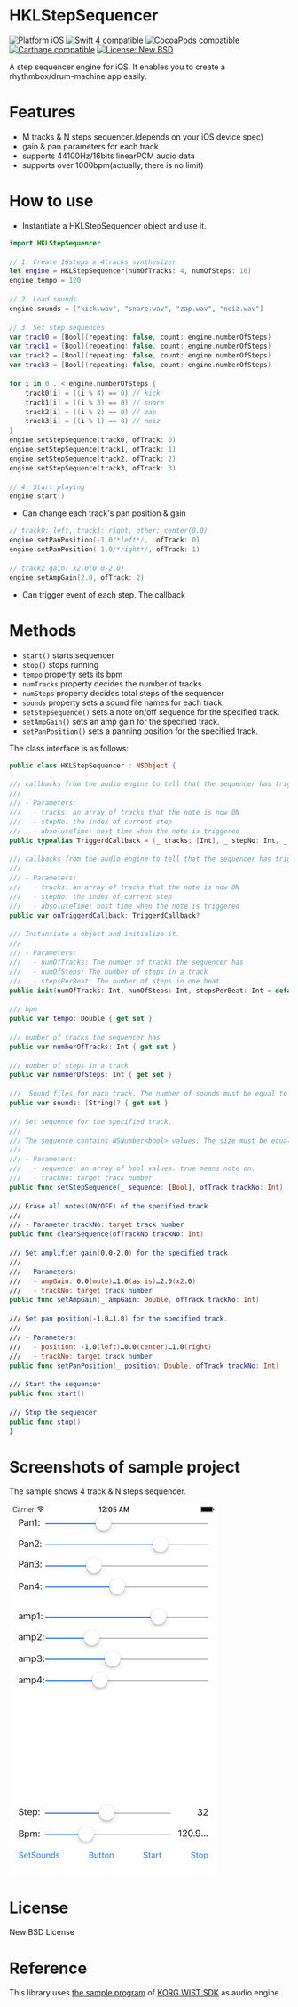 # HKLStepSequencer
<a href="https://developer.apple.com/"><img src="https://img.shields.io/badge/platform-iOS-blue.svg?style=flat" alt="Platform iOS" /></a>
<a href="https://developer.apple.com/swift"><img src="https://img.shields.io/badge/Swift_4-compatible-4BC51D.svg?style=flat" alt="Swift 4 compatible" /></a>
<a href="https://cocoapods.org/pods/HKLStepSequencer"><img src="https://img.shields.io/badge/pod-0.9.0-blue.svg" alt="CocoaPods compatible" /></a>
<a href="https://github.com/Carthage/Carthage"><img src="https://img.shields.io/badge/Carthage-compatible-4BC51D.svg?style=flat" alt="Carthage compatible" /></a>
<a href="https://raw.githubusercontent.com/hirohitokato/HKLStepSequencer/master/LICENSE"><img src="http://img.shields.io/badge/license-NewBSD-blue.svg?style=flat" alt="License: New BSD" /></a>

A step sequencer engine for iOS. It enables you to create a rhythmbox/drum-machine app easily.

# Features

- M tracks & N steps sequencer.(depends on your iOS device spec)
- gain & pan parameters for each track
- supports 44100Hz/16bits linearPCM audio data
- supports over 1000bpm(actually, there is no limit)

# How to use

- Instantiate a HKLStepSequencer object and use it. 

```swift
import HKLStepSequencer

// 1. Create 16steps x 4tracks synthesizer
let engine = HKLStepSequencer(numOfTracks: 4, numOfSteps: 16)
engine.tempo = 120

// 2. Load sounds
engine.sounds = ["kick.wav", "snare.wav", "zap.wav", "noiz.wav"]

// 3. Set step sequences
var track0 = [Bool](repeating: false, count: engine.numberOfSteps)
var track1 = [Bool](repeating: false, count: engine.numberOfSteps)
var track2 = [Bool](repeating: false, count: engine.numberOfSteps)
var track3 = [Bool](repeating: false, count: engine.numberOfSteps)

for i in 0 ..< engine.numberOfSteps {
    track0[i] = ((i % 4) == 0) // kick
    track1[i] = ((i % 3) == 0) // snare
    track2[i] = ((i % 2) == 0) // zap
    track3[i] = ((i % 1) == 0) // noiz
}
engine.setStepSequence(track0, ofTrack: 0)
engine.setStepSequence(track1, ofTrack: 1)
engine.setStepSequence(track2, ofTrack: 2)
engine.setStepSequence(track3, ofTrack: 3)

// 4. Start playing
engine.start()
```

- Can change each track's pan position & gain

```swift
// track0: left, track1: right, other: center(0.0)
engine.setPanPosition(-1.0/*left*/,  ofTrack: 0)
engine.setPanPosition( 1.0/*right*/, ofTrack: 1)

// track2 gain: x2.0(0.0-2.0)
engine.setAmpGain(2.0, ofTrack: 2)
```

- Can trigger event of each step. The callback 

# Methods

- `start()` starts sequencer
- `stop()` stops running
- `tempo` property sets its bpm
- `numTracks` property decides the number of tracks.
- `numSteps` property decides total steps of the sequencer
- `sounds` property sets a sound file names for each track.
- `setStepSequence()` sets a note on/off sequence for the specified track.
- `setAmpGain()` sets an amp gain for the specified track.
- `setPanPosition()` sets a panning position for the specified track.

The class interface is as follows:

```swift
public class HKLStepSequencer : NSObject {

/// callbacks from the audio engine to tell that the sequencer has triggered at the step(time).
///
/// - Parameters:
///   - tracks: an array of tracks that the note is now ON
///   - stepNo: the index of current step
///   - absoluteTime: host time when the note is triggered
public typealias TriggerdCallback = (_ tracks: [Int], _ stepNo: Int, _ absoluteTime: UInt64) -> ()

/// callbacks from the audio engine to tell that the sequencer has triggered at the step(time).
///
/// - Parameters:
///   - tracks: an array of tracks that the note is now ON
///   - stepNo: the index of current step
///   - absoluteTime: host time when the note is triggered
public var onTriggerdCallback: TriggerdCallback?

/// Instantiate a object and initialize it.
///
/// - Parameters:
///   - numOfTracks: The number of tracks the sequencer has
///   - numOfSteps: The number of steps in a track
///   - stepsPerBeat: The number of steps in one beat
public init(numOfTracks: Int, numOfSteps: Int, stepsPerBeat: Int = default)

/// bpm
public var tempo: Double { get set }

/// number of tracks the sequencer has
public var numberOfTracks: Int { get set }

/// number of steps in a track
public var numberOfSteps: Int { get set }

///  Sound files for each track. The number of sounds must be equal to the number of tracks
public var sounds: [String]? { get set }

/// Set sequence for the specified track.
///
/// The sequence contains NSNumber<bool> values. The size must be equal to numSteps property.
///
/// - Parameters:
///   - sequence: an array of bool values. true means note on.
///   - trackNo: target track number
public func setStepSequence(_ sequence: [Bool], ofTrack trackNo: Int)

/// Erase all notes(ON/OFF) of the specified track
///
/// - Parameter trackNo: target track number
public func clearSequence(ofTrackNo trackNo: Int)

/// Set amplifier gain(0.0-2.0) for the specified track
///
/// - Parameters:
///   - ampGain: 0.0(mute)…1.0(as is)…2.0(x2.0)
///   - trackNo: target track number
public func setAmpGain(_ ampGain: Double, ofTrack trackNo: Int)

/// Set pan position(-1.0…1.0) for the specified track.
///
/// - Parameters:
///   - position: -1.0(left)…0.0(center)…1.0(right)
///   - trackNo: target track number
public func setPanPosition(_ position: Double, ofTrack trackNo: Int)

/// Start the sequencer
public func start()

/// Stop the sequencer
public func stop()
}
```
# Screenshots of sample project

The sample shows 4 track & N steps sequencer.

![screenshot](images/screenshot_0.png)

# License

New BSD License

# Reference

This library uses [the sample program](https://code.google.com/p/korg-wist-sdk/) of [KORG WIST SDK](http://www.korguser.net/wist/) as audio engine.
